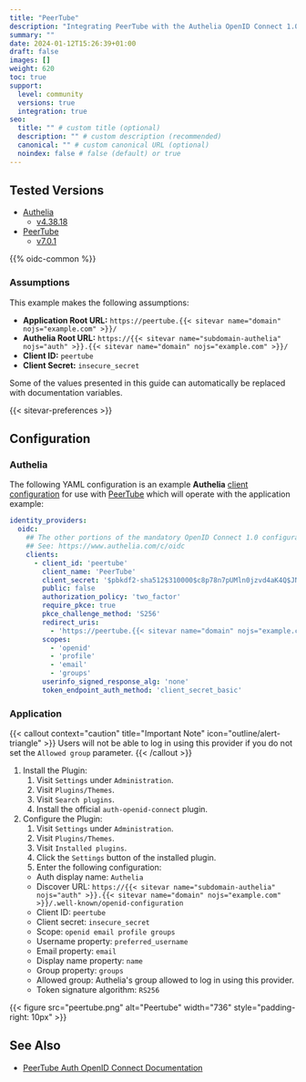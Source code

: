 ```yaml
---
title: "PeerTube"
description: "Integrating PeerTube with the Authelia OpenID Connect 1.0 Provider."
summary: ""
date: 2024-01-12T15:26:39+01:00
draft: false
images: []
weight: 620
toc: true
support:
  level: community
  versions: true
  integration: true
seo:
  title: "" # custom title (optional)
  description: "" # custom description (recommended)
  canonical: "" # custom canonical URL (optional)
  noindex: false # false (default) or true
---
```


## Tested Versions

* [Authelia]
  * [v4.38.18](https://github.com/authelia/authelia/releases/tag/v4.38.18)
* [PeerTube]
  * [v7.0.1](https://github.com/Chocobozzz/PeerTube/releases/tag/v7.0.1)

{{% oidc-common %}}

### Assumptions

This example makes the following assumptions:

* __Application Root URL:__ `https://peertube.{{< sitevar name="domain" nojs="example.com" >}}/`
* __Authelia Root URL:__ `https://{{< sitevar name="subdomain-authelia" nojs="auth" >}}.{{< sitevar name="domain" nojs="example.com" >}}/`
* __Client ID:__ `peertube`
* __Client Secret:__ `insecure_secret`

Some of the values presented in this guide can automatically be replaced with documentation variables.

{{< sitevar-preferences >}}

## Configuration

### Authelia

The following YAML configuration is an example __Authelia__ [client configuration] for use with [PeerTube] which will
operate with the application example:

```yaml {title="configuration.yml"}
identity_providers:
  oidc:
    ## The other portions of the mandatory OpenID Connect 1.0 configuration go here.
    ## See: https://www.authelia.com/c/oidc
    clients:
      - client_id: 'peertube'
        client_name: 'PeerTube'
        client_secret: '$pbkdf2-sha512$310000$c8p78n7pUMln0jzvd4aK4Q$JNRBzwAo0ek5qKn50cFzzvE9RXV88h1wJn5KGiHrD0YKtZaR/nCb2CJPOsKaPK0hjf.9yHxzQGZziziccp6Yng'  # The digest of 'insecure_secret'.
        public: false
        authorization_policy: 'two_factor'
        require_pkce: true
        pkce_challenge_method: 'S256'
        redirect_uris:
          - 'https://peertube.{{< sitevar name="domain" nojs="example.com" >}}/plugins/auth-openid-connect/router/code-cb'
        scopes:
          - 'openid'
          - 'profile'
          - 'email'
          - 'groups'
        userinfo_signed_response_alg: 'none'
        token_endpoint_auth_method: 'client_secret_basic'
```

### Application

{{< callout context="caution" title="Important Note" icon="outline/alert-triangle" >}}
Users will not be able to log in using this provider if you do not set the `Allowed group` parameter.
{{< /callout >}}

1. Install the Plugin:
   1. Visit `Settings` under `Administration`.
   2. Visit `Plugins/Themes`.
   3. Visit `Search plugins`.
   4. Install the official `auth-openid-connect` plugin.
2. Configure the Plugin:
   1. Visit `Settings` under `Administration`.
   2. Visit `Plugins/Themes`.
   3. Visit `Installed plugins`.
   4. Click the `Settings` button of the installed plugin.
   5. Enter the following configuration:
    - Auth display name: `Authelia`
    - Discover URL: `https://{{< sitevar name="subdomain-authelia" nojs="auth" >}}.{{< sitevar name="domain" nojs="example.com" >}}/.well-known/openid-configuration`
    - Client ID: `peertube`
    - Client secret: `insecure_secret`
    - Scope: `openid email profile groups`
    - Username property: `preferred_username`
    - Email property: `email`
    - Display name property: `name`
    - Group property: `groups`
    - Allowed group: Authelia's group allowed to log in using this provider.
    - Token signature algorithm: `RS256`

{{< figure src="peertube.png" alt="Peertube" width="736" style="padding-right: 10px" >}}

## See Also

- [PeerTube Auth OpenID Connect Documentation](https://framagit.org/framasoft/peertube/official-plugins/tree/master/peertube-plugin-auth-openid-connect)

[PeerTube]: https://joinpeertube.org
[Authelia]: https://www.authelia.com
[OpenID Connect 1.0]: ../../openid-connect/introduction.md
[client configuration]: ../../../configuration/identity-providers/openid-connect/clients.md
